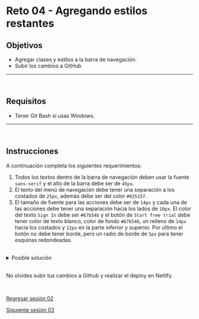 # Reto 04 - Agregando estilos restantes
## Objetivos
- Agregar clases y estilos a la barra de navegación.
- Subir los cambios a GitHub

---
<br/>

## Requisitos
- Tener Git Bash si usas Windows.

---
<br/>

## Instrucciones

A continuación completa los siguientes requerimientos:

1. Todos los textos dentro de la barra de navegación deben usar la fuente
   `sans-serif` y el alto de la barra debe ser de `45px`.
2. El texto del menú de navegación debe tener una separación a los costados de
   `25px`, además debe ser del color `#025157`.
3. El tamaño de fuente para las acciones debe ser de `14px` y cada una de las
   acciones debe tener una separación hacia los lados de `10px`. El color del
   texto `Sign In` debe ser `#67b54b` y el botón de `Start free trial` debe tener
   color de texto blanco, color de fondo `#67b54b`, un  relleno de `14px` hacia
   los costados y `12px` en la parte inferior y superior. Por último el botón
   no debe tener borde, pero un radio de borde de `5px` para tener esquinas
   redondeadas.

<br/>

<details>
  <summary>Posible solución</summary>

  ### Posible solución

  ```css
  .header {
    margin-top: 40px;
    margin-left: 20px;
    margin-right: 20px;
    font-size: 0;
    height: 45px;
    font-family: sans-serif;
  }

  .navbar {
    width: 70%;
    text-align: center;
    color: #025157;
  }

  .menu-item {
    display: inline;
    margin-right: 25px;
    margin-left: 25px;
  }

  .actions {
    width: 15%;
    text-align: right;
    font-size: 14px;
  }

  .actions > * {
    margin-right: 10px;
    margin-left: 10px;
  }

  .actions a {
    color: #67b54b;
  }

  .actions button {
    color: white;
    background-color: #67b54b;
    padding-left: 14px;
    padding-right: 14px;
    padding-top: 12px;
    padding-bottom: 12px;
    border: 0;
    border-radius: 5px;
  }
  ```
</details>

<br/>

No olvides subir tus cambios a Github y realizar el deploy en Netlify.

<br/>

[Regresar sesión 02](../README.md)

[Siguiente sesión 03](../../sesion-03/README.md)
